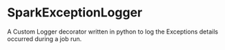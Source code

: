 # SparkExceptionLogger
A Custom Logger decorator written in python to log the Exceptions details occurred during a job run.
